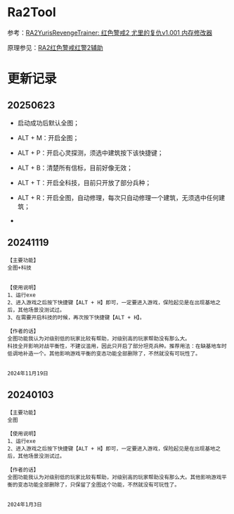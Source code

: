# Ra2Tool

参考：[RA2YurisRevengeTrainer: 红色警戒2 尤里的复仇v1.001 内存修改器](https://github.com/AdjWang/RA2YurisRevengeTrainer)

原理参见：[RA2红色警戒红警2辅助](https://zhupite.com/sec/red-alert2.html)





# 更新记录

## 20250623

- 启动成功后默认全图；

- ALT + M：开启全图；

- ALT + P：开启心灵探测，须选中建筑按下该快捷键；

- ALT + B：清楚所有信标，目前好像无效；

- ALT + T：开启全科技，目前只开放了部分兵种；

- ALT + R：开启全图，自动修理，每次只自动修理一个建筑，无须选中任何建筑；

- 

## 20241119

```
【主要功能】
全图+科技


【使用说明】
1、运行exe
2、进入游戏之后按下快捷键【ALT + H】即可，一定要进入游戏，保险起见是在出现基地之后，其他场景没测试过。
3、在需要开启科技的时候，再次按下快捷键【ALT + H】。

【作者的话】
全图功能我认为对级别低的玩家比较有帮助，对级别高的玩家帮助没有那么大。
科技全开影响对战平衡性，不建议滥用，因此只开启了部分坦克兵种。推荐用法：在缺基地车时低调地补造一个。其他影响游戏平衡的变态功能全部删除了，不然就没有可玩性了。


2024年11月19日
```

## 20240103

```
【主要功能】
全图

【使用说明】
1、运行exe
2、进入游戏之后按下快捷键【ALT + H】即可，一定要进入游戏，保险起见是在出现基地之后，其他场景没测试过。

【作者的话】
全图功能我认为对级别低的玩家比较有帮助，对级别高的玩家帮助没有那么大。其他影响游戏平衡的变态功能全部删除了，只保留了全图这个功能，不然就没有可玩性了。


2024年1月3日
```


